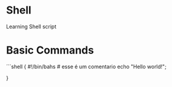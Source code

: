 # Shell
Learning Shell script

# Basic Commands

´´´shell {
	#!/bin/bahs
	# esse é um comentario 
	echo "Hello world!";

} 
